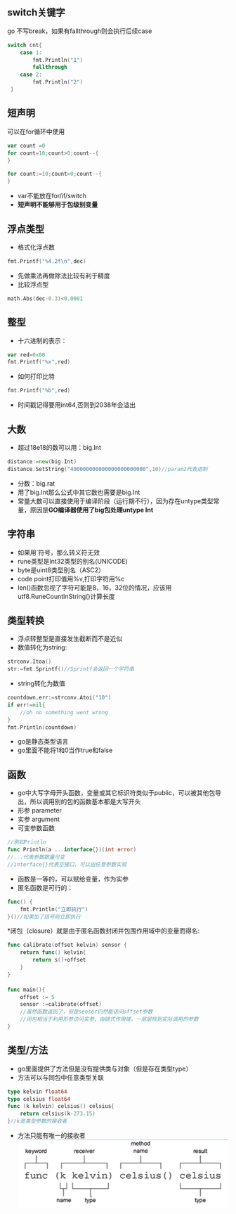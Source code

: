 ## switch关键字  
 go 不写break，如果有fallthrough则会执行后续case
```go
switch cnt{  
    case 1:
        fmt.Println("1")
        fallthrough
    case 2:
        fmt.Println("2")
 }
```

## 短声明
可以在for循环中使用
```go
var count =0
for count=10;count>0;count--{
}
```
```go
for count:=10;count>0;count--{
}
```
* var不能放在for/if/switch
* **短声明不能够用于包级别变量**

## 浮点类型
* 格式化浮点数
```go
fmt.Printf("%4.2f\n",dec)
```
* 先做乘法再做除法比较有利于精度
* 比较浮点型
```go
math.Abs(dec-0.3)<0.0001
```

## 整型
* 十六进制的表示：
```go
var red=0x00
fmt.Printf("%x",red)
```
* 如何打印比特
```go
fmt.Printf("%b",red)
```
* 时间戳记得要用int64,否则到2038年会溢出

## 大数
* 超过18e18的数可以用：big.Int
```go
distance:=new(big.Int)
distance.SetString("400000000000000000000000",10)//param2代表进制
```
* 分数：big.rat
* 用了big.Int那么公式中其它数也需要是big.Int
* 常量大数可以直接使用于编译阶段（运行期不行），因为存在untype类型常量，原因是**GO编译器使用了big包处理untype Int**

## 字符串
* 如果用`符号，那么转义符无效
* rune类型是Int32类型的别名(UNICODE)
* byte是uint8类型别名（ASC2）
* code point打印值用%v,打印字符用%c
* len()函数忽视了字符可能是8，16，32位的情况，应该用utf8.RuneCountInString()计算长度

## 类型转换
* 浮点转整型是直接发生截断而不是近似
* 数值转化为string:
```go
strconv.Itoa()
str:=fmt.Sprintf()//Sprintf会返回一个字符串
```
* string转化为数值
```go
countdown,err:=strconv.Atoi("10")
if err!=nil{
    //oh no something went wrong
}
fmt.Println(countdown)
```
* go是静态类型语言
* go里面不能将1和0当作true和false

## 函数
* go中大写字母开头函数，变量或其它标识符类似于public，可以被其他包导出，所以调用别的包的函数基本都是大写开头
* 形参 parameter
* 实参 argument
* 可变参数函数
```go
//例如Println
func Println(a ...interface{})(int error)
//...代表参数数量可变
//interface{}代表空接口，可以由任意参数实现
```
* 函数是一等的，可以赋给变量，作为实参
* 匿名函数是可行的：
```go
func() {
    fmt.Println("立即执行")
}()//如果加了括号则立即执行
```
*闭包（closure）就是由于匿名函数封闭并包围作用域中的变量而得名:
```go
func calibrate(offset kelvin) sensor {
    return func() kelvin{
        return s()+offset
    }
}

func main(){
    offset := 5
    sensor :=calibrate(offset)
    //虽然函数返回了，但是sensor仍然能访问offset参数
    //闭包相当于利用形参访问实参，由链式作用域，一层层找到实际调用的参数
}
```

## 类型/方法
* go里面提供了方法但是没有提供类与对象（但是存在类型type）
* 方法可以与同包中任意类型关联
```go
type kelvin float64
type celsius float64
func (k kelvin) celsius() celsius{
    return celsius(k-273.15)
}//k是类型参数的接收者
```
* 方法只能有唯一的接收者
![avatar](./picture/go/method_for_type.jpg)

